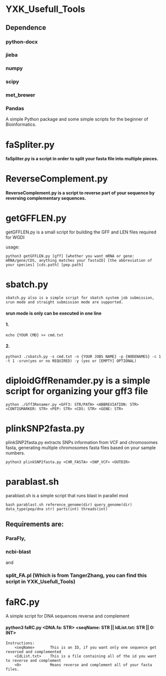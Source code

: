 # YXK_Usefull_Tools
## Dependence
### python-docx
### jieba
### numpy
### scipy
### met_brewer
### Pandas
    
A simple Python package and some simple scripts for the beginner of Bioinformatics.

# faSpliter.py

#### faSpliter.py is a script in order to split your fasta file into multiple pieces.
 
# ReverseComplement.py
#### ReverseComplement.py is a script to reverse part of your sequence by reversing complementary sequences.

# getGFFLEN.py
getGFFLEN.py is a small script for building the GFF and LEN files required for WGDI 
 
usage:
 	
	python3 getGFFLEN.py [gff] [whether you want mRNA or gene: mRNA/gene/CDS, anything matches your fastaID] [the abbreviation of your species] [cds.path] [pep.path]
 
# sbatch.py
	sbatch.py also is a simple script for sbatch system job submission, srun mode and straight submission mode are supported.   
#### srun mode is only can be executed in one line  
#### 1. 
	echo {YOUR CMD} >> cmd.txt  
#### 2. 
	python3 ./sbatch.py -s cmd.txt -n {YOUR JOBS NAME} -p {NODENAMES} -c 1 -t 1 -srun(yes or no REQUIRED) -y (yes or [EMPTY] OPTIONAL)  
  
# diploidGffRenamder.py is a simple script for organizing your gff3 file  

	python ./Gff3Renamer.py <GFF3: STR/PATH> <ABBREVIATION: STR> <CONTIGMARKER: STR> <PEP: STR> <CDS: STR> <GENE: STR>  
 
# plinkSNP2fasta.py
plinkSNP2fasta.py extracts SNPs information from VCF and chromosomes fasta, generating multiple chromosomes fasta files based on your sample numbers.  

	python3 plinkSNP2fasta.py <CHR_FASTA> <SNP_VCF> <OUTDIR>  

# parablast.sh
parablast.sh is a simple script that runs blast in parallel mod

 	bash parablast.sh reference_genome(dir) query_genome(dir) data_type(pep/dna str) parts(int) threads(int)  
## Requirements are: 
 ### ParaFly,  

 ### ncbi-blast  
and 
 ### split_FA.pl (Which is from TangerZhang, you can find this script in YXK_Usefull_Tools) 

 # faRC.py
 A simple script for DNA sequences reverse and complement
 #### python3 faRC.py <DNA.fa: STR>  <seqName: STR || IdList.txt: STR || 0: INT>
 	Instructions: 
		<seqName>		This is an ID, if you want only one sequence get reversed and complemented
		<IdList.txt>	This is a file containing all of the id you want to reverse and complement
		<0>				Means reverse and complement all of your fasta files.
  
